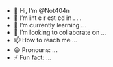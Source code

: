   - 👋 Hi, I’m @Not404n 
-  👀 I’m  int e     r     est   ed in    .           .  .       
- 🌱 I’m currently learning  ...               
- 💞️ I’m looking to collaborate on ...         
- 📫 How to reach me ... 
- 😄 Pronouns: ...
- ⚡ Fun fact: ... 

<!---
Not404n/Not404n is a ✨ special ✨ repository because its `README.md` (this file) appears on your GitHub profile.
You can click the Preview link to take a look at your changes.
--->

